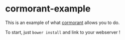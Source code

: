 # cormorant-example
This is an example of what [cormorant](http://www.github.com/adrienthiery/cormorant)
allows you to do.

To start, just ```bower install``` and link to your webserver !

